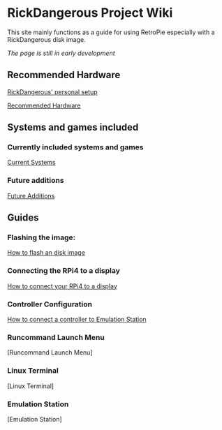 # RickDangerous Project Wiki

This site mainly functions as a guide for using RetroPie especially with a RickDangerous disk image.

*The page is still in early development*

## Recommended Hardware

[RickDangerous' personal setup](/pages/hardware/ricks_setup.md)

[Recommended Hardware](/pages/hardware/hardware.md)

## Systems and games included

### Currently included systems and games

[Current Systems](/pages/systems/current.md)

### Future additions

[Future Additions](/pages/systems/future.md)

## Guides

### Flashing the image:

[How to flash an disk image](/pages/guides/flash.md)

### Connecting the RPi4 to a display

[How to connect your RPi4 to a display](/pages/guides/display.md)

### Controller Configuration

[How to connect a controller to Emulation Station](/pages/guides/controller.md)

### Runcommand Launch Menu

[Runcommand Launch Menu]

### Linux Terminal

[Linux Terminal]

### Emulation Station

[Emulation Station]
